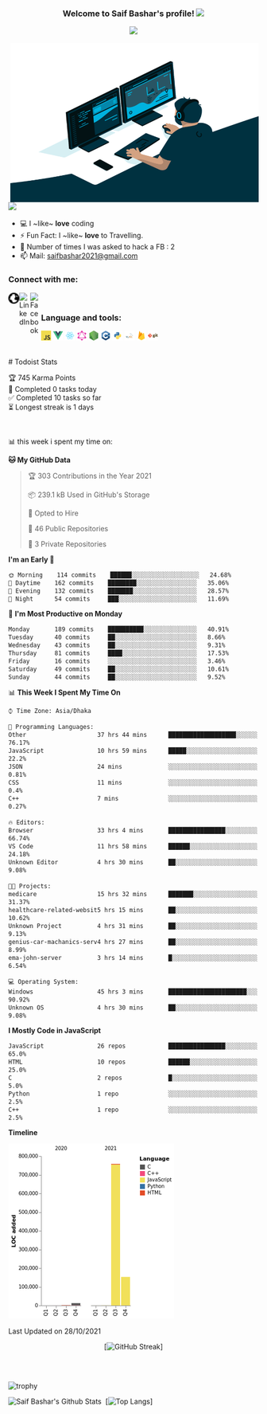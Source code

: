 <h3 align="center">
  Welcome to Saif Bashar's profile!
  <img src="https://media.giphy.com/media/hvRJCLFzcasrR4ia7z/giphy.gif" width="28">
</h3>
<p align="center">
  <a href="https://github.com/saifbashar"><img src="https://readme-typing-svg.herokuapp.com/?lines=Full-stack%20web%20and%20app%20developer;Self-taught%20UI%2FUX%20Designer;2%2B%20years%20of%20coding%20experience;Always%20learning%20new%20things&center=true&width=380&height=45"></a>
</p>


<img align="right" alt="GIF" src="https://raw.githubusercontent.com/saifbashar/saifbashar/main/code.gif" width="500" height="320" />

  
![](https://komarev.com/ghpvc/?username=saifbashar&color=green&style=flat-square&label=PROFILE+VIEWS)



  
  

- 💻 I ~like~ **love** coding
- ⚡ Fun Fact: I ~like~ **love** to Travelling.
- 🏅 Number of times I was asked to hack a FB : 2
- 📫 Mail: saifbashar2021@gmail.com

 
<!-- - Usesless Stats:
 👯 I have successfully worked on production level projects regarding android, web and backend.
currently perfecting my skills with ReactJS and Android MVVM Architecture.


-->
 ### Connect with me:

[<img align="left" alt="" width="22px" src="https://raw.githubusercontent.com/iconic/open-iconic/master/svg/globe.svg" />][website]
[<img align="left" alt="LinkedIn" width="22px" src="https://cdn.jsdelivr.net/npm/simple-icons@v3/icons/linkedin.svg" />][linkedin]
[<img align="left" alt="Facebook" width="22px" src="https://cdn.jsdelivr.net/npm/simple-icons@v3/icons/facebook.svg" />][facebook]


<br /> 


 ### Language and tools:

<code><img height="20" src="https://raw.githubusercontent.com/github/explore/80688e429a7d4ef2fca1e82350fe8e3517d3494d/topics/javascript/javascript.png"></code>
<code><img height="20" src="https://raw.githubusercontent.com/github/explore/80688e429a7d4ef2fca1e82350fe8e3517d3494d/topics/vue/vue.png"></code>
<code><img height="20" src="https://raw.githubusercontent.com/github/explore/80688e429a7d4ef2fca1e82350fe8e3517d3494d/topics/react/react.png"></code>
<code><img height="20" src="https://raw.githubusercontent.com/github/explore/5c058a388828bb5fde0bcafd4bc867b5bb3f26f3/topics/graphql/graphql.png"></code>
<code><img height="20" src="https://raw.githubusercontent.com/github/explore/80688e429a7d4ef2fca1e82350fe8e3517d3494d/topics/nodejs/nodejs.png"></code>
<code><img height="20" src="https://raw.githubusercontent.com/github/explore/80688e429a7d4ef2fca1e82350fe8e3517d3494d/topics/cpp/cpp.png"></code>
<code><img height="20" src="https://raw.githubusercontent.com/github/explore/80688e429a7d4ef2fca1e82350fe8e3517d3494d/topics/python/python.png"></code>
<code><img height="20" src="https://raw.githubusercontent.com/github/explore/80688e429a7d4ef2fca1e82350fe8e3517d3494d/topics/mysql/mysql.png"></code>
<code><img height="20" src="https://raw.githubusercontent.com/github/explore/80688e429a7d4ef2fca1e82350fe8e3517d3494d/topics/firebase/firebase.png"></code>
<code><img height="20" src="https://raw.githubusercontent.com/github/explore/80688e429a7d4ef2fca1e82350fe8e3517d3494d/topics/git/git.png"></code>

  
  


<br />
# Todoist Stats

<!-- TODO-IST:START -->
🏆  745 Karma Points           
🌸  Completed 0 tasks today           
✅  Completed 10 tasks so far           
⏳  Longest streak is 1 days
<!-- TODO-IST:END -->
<br />

📊 this week i spent my time on:
<br />

<!--START_SECTION:waka-->
**🐱 My GitHub Data** 

> 🏆 303 Contributions in the Year 2021
 > 
> 📦 239.1 kB Used in GitHub's Storage 
 > 
> 💼 Opted to Hire
 > 
> 📜 46 Public Repositories 
 > 
> 🔑 3 Private Repositories  
 > 
**I'm an Early 🐤** 

```text
🌞 Morning    114 commits    ██████░░░░░░░░░░░░░░░░░░░   24.68% 
🌆 Daytime    162 commits    ████████░░░░░░░░░░░░░░░░░   35.06% 
🌃 Evening    132 commits    ███████░░░░░░░░░░░░░░░░░░   28.57% 
🌙 Night      54 commits     ███░░░░░░░░░░░░░░░░░░░░░░   11.69%

```
📅 **I'm Most Productive on Monday** 

```text
Monday       189 commits    ██████████░░░░░░░░░░░░░░░   40.91% 
Tuesday      40 commits     ██░░░░░░░░░░░░░░░░░░░░░░░   8.66% 
Wednesday    43 commits     ██░░░░░░░░░░░░░░░░░░░░░░░   9.31% 
Thursday     81 commits     ████░░░░░░░░░░░░░░░░░░░░░   17.53% 
Friday       16 commits     ░░░░░░░░░░░░░░░░░░░░░░░░░   3.46% 
Saturday     49 commits     ██░░░░░░░░░░░░░░░░░░░░░░░   10.61% 
Sunday       44 commits     ██░░░░░░░░░░░░░░░░░░░░░░░   9.52%

```


📊 **This Week I Spent My Time On** 

```text
⌚︎ Time Zone: Asia/Dhaka

💬 Programming Languages: 
Other                    37 hrs 44 mins      ███████████████████░░░░░░   76.17% 
JavaScript               10 hrs 59 mins      █████░░░░░░░░░░░░░░░░░░░░   22.2% 
JSON                     24 mins             ░░░░░░░░░░░░░░░░░░░░░░░░░   0.81% 
CSS                      11 mins             ░░░░░░░░░░░░░░░░░░░░░░░░░   0.4% 
C++                      7 mins              ░░░░░░░░░░░░░░░░░░░░░░░░░   0.27%

🔥 Editors: 
Browser                  33 hrs 4 mins       ████████████████░░░░░░░░░   66.74% 
VS Code                  11 hrs 58 mins      ██████░░░░░░░░░░░░░░░░░░░   24.18% 
Unknown Editor           4 hrs 30 mins       ██░░░░░░░░░░░░░░░░░░░░░░░   9.08%

🐱‍💻 Projects: 
medicare                 15 hrs 32 mins      ███████░░░░░░░░░░░░░░░░░░   31.37% 
healthcare-related-websit5 hrs 15 mins       ██░░░░░░░░░░░░░░░░░░░░░░░   10.62% 
Unknown Project          4 hrs 31 mins       ██░░░░░░░░░░░░░░░░░░░░░░░   9.13% 
genius-car-machanics-serv4 hrs 27 mins       ██░░░░░░░░░░░░░░░░░░░░░░░   8.99% 
ema-john-server          3 hrs 14 mins       █░░░░░░░░░░░░░░░░░░░░░░░░   6.54%

💻 Operating System: 
Windows                  45 hrs 3 mins       ██████████████████████░░░   90.92% 
Unknown OS               4 hrs 30 mins       ██░░░░░░░░░░░░░░░░░░░░░░░   9.08%

```

**I Mostly Code in JavaScript** 

```text
JavaScript               26 repos            ████████████████░░░░░░░░░   65.0% 
HTML                     10 repos            ██████░░░░░░░░░░░░░░░░░░░   25.0% 
C                        2 repos             █░░░░░░░░░░░░░░░░░░░░░░░░   5.0% 
Python                   1 repo              ░░░░░░░░░░░░░░░░░░░░░░░░░   2.5% 
C++                      1 repo              ░░░░░░░░░░░░░░░░░░░░░░░░░   2.5%

```


**Timeline**

![Chart not found](https://raw.githubusercontent.com/saifbashar/saifbashar/main/charts/bar_graph.png) 


 Last Updated on 28/10/2021
<!--END_SECTION:waka-->

<div align="center">
  

[![GitHub Streak](https://github-readme-streak-stats.herokuapp.com?user=saifbashar&theme=synthwave)]
  </div>
  
<br /><br />



  ![trophy](https://github-profile-trophy.vercel.app/?username=saifbashar&theme=juicyfresh&no-frame=true&row=1&&margin-w=20&no-bg=true)

  
<img align="left" alt="Saif Bashar's Github Stats" src="https://github-readme-stats.vercel.app/api?username=saifbashar&show_icons=true" />    &nbsp;
[![Top Langs](https://github-readme-stats.vercel.app/api/top-langs?username=saifbashar&count_private=true&show_icons=true)]
  </div>

  



[website]: https://saifbashar.wordpress.com/
[facebook]: https://www.facebook.com/yepitssaif/
[linkedin]:https://www.linkedin.com/in/saifbashar/
<br/>
<br/>


